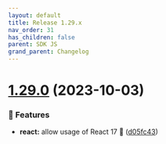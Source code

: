 ```yaml
---
layout: default
title: Release 1.29.x
nav_order: 31
has_children: false
parent: SDK JS
grand_parent: Changelog
---
```


# [1.29.0](https://github.com/lumapps/lumapps-sdk-js/compare/v1.28.0...v1.29.0) (2023-10-03)

### 🚀 Features

- **react:** allow usage of React 17 🥳 ([d05fc43](https://github.com/lumapps/lumapps-sdk-js/commit/d05fc43659d106cc5708d28408a166df021e382b))

